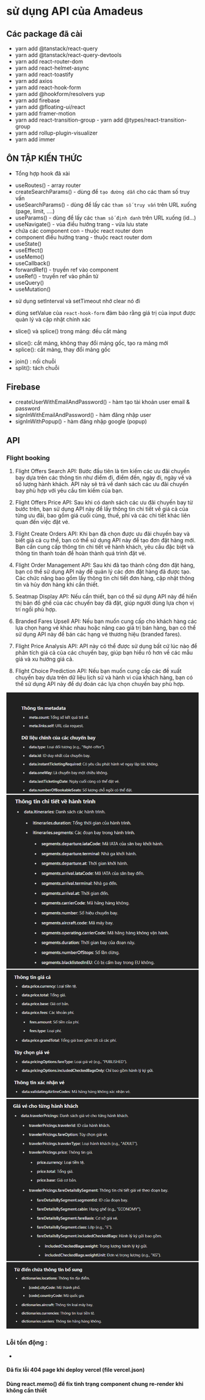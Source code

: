 # sử dụng API của Amadeus

## Các package đã cài

- yarn add @tanstack/react-query
- yarn add @tanstack/react-query-devtools
- yarn add react-router-dom
- yarn add react-helmet-async
- yarn add react-toastify
- yarn add axios
- yarn add react-hook-form
- yarn add @hookform/resolvers yup
- yarn add firebase
- yarn add @floating-ui/react
- yarn add framer-motion
- yarn add react-transition-group - yarn add @types/react-transition-group
- yarn add rollup-plugin-visualizer
- yarn add immer

## ÔN TẬP KIẾN THỨC

- Tổng hợp hook đã xài

* useRoutes() - array router
* createSearchParams() - dùng để `tạo đường dẫn` cho các tham số truy vấn
* useSearchParams() - dùng để lấy các `tham số truy vấn` trên URL xuống (page, limit, ....)
* useParams() - dùng để lấy các `tham số định danh` trên URL xuống (id...)
* useNavigate() - vùa điều hướng trang - vừa lưu state
* <Outlet/> chứa các component con - thuộc react router dom
* <Navigate> component điều hướng trang - thuộc react router dom
* useState()
* useEffect()
* useMemo()
* useCallback()
* forwardRef() - truyền ref vào component
* useRef() - truyền ref vào phần tử
* useQuery()
* useMutation()

- sử dụng setInterval và setTimeout nhớ clear nó đi

- dùng setValue của `react-hook-form` đảm bảo rằng giá trị của input được quản lý và cập nhật chính xác

- slice() và splice() trong mảng: đều cắt mảng

* slice(): cắt mảng, không thay đổi mảng gốc, tạo ra mảng mới
* splice(): cắt mảng, thay đổi mảng gốc

- join() : nối chuỗi
- split(): tách chuỗi

## Firebase

- createUserWithEmailAndPassword() - hàm tạo tài khoản user email & password
- signInWithEmailAndPassword() - hàm đăng nhập user
- signInWithPopup() - hàm đăng nhập google (popup)

## API

### Flight booking

1. Flight Offers Search API: Bước đầu tiên là tìm kiếm các ưu đãi chuyến bay dựa trên các thông tin như điểm đi, điểm đến, ngày đi, ngày về và số lượng hành khách. API này sẽ trả về danh sách các ưu đãi chuyến bay phù hợp với yêu cầu tìm kiếm của bạn.

2. Flight Offers Price API: Sau khi có danh sách các ưu đãi chuyến bay từ bước trên, bạn sử dụng API này để lấy thông tin chi tiết về giá cả của từng ưu đãi, bao gồm giá cuối cùng, thuế, phí và các chi tiết khác liên quan đến việc đặt vé.

3. Flight Create Orders API: Khi bạn đã chọn được ưu đãi chuyến bay và biết giá cả cụ thể, bạn có thể sử dụng API này để tạo đơn đặt hàng mới. Bạn cần cung cấp thông tin chi tiết về hành khách, yêu cầu đặc biệt và thông tin thanh toán để hoàn thành quá trình đặt vé.

4. Flight Order Management API: Sau khi đã tạo thành công đơn đặt hàng, bạn có thể sử dụng API này để quản lý các đơn đặt hàng đã được tạo. Các chức năng bao gồm lấy thông tin chi tiết đơn hàng, cập nhật thông tin và hủy đơn hàng khi cần thiết.

5. Seatmap Display API: Nếu cần thiết, bạn có thể sử dụng API này để hiển thị bản đồ ghế của các chuyến bay đã đặt, giúp người dùng lựa chọn vị trí ngồi phù hợp.

6. Branded Fares Upsell API: Nếu bạn muốn cung cấp cho khách hàng các lựa chọn hạng vé khác nhau hoặc nâng cao giá trị bán hàng, bạn có thể sử dụng API này để bán các hạng vé thương hiệu (branded fares).

7. Flight Price Analysis API: API này có thể được sử dụng bất cứ lúc nào để phân tích giá cả của các chuyến bay, giúp bạn hiểu rõ hơn về các mẫu giá và xu hướng giá cả.

8. Flight Choice Prediction API: Nếu bạn muốn cung cấp các đề xuất chuyến bay dựa trên dữ liệu lịch sử và hành vi của khách hàng, bạn có thể sử dụng API này để dự đoán các lựa chọn chuyến bay phù hợp.

![alt text](./src/img/doc/image.png)
![alt text](./src/img/doc/image2.png)
![alt text](./src/img/doc/image3.png)
![alt text](./src/img/doc/image4.png)
![alt text](./src/img/doc/image5.png)

### Lỗi tồn động :

-

#### Đã fix lỗi 404 page khi deploy vercel (file vercel.json)

#### Dùng react.memo() để fix tình trạng component chung re-render khi không cần thiết

